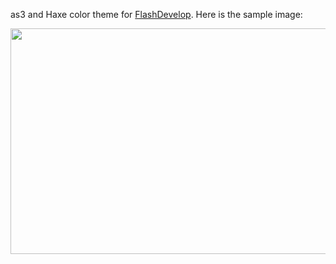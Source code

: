 as3 and Haxe color theme for [FlashDevelop](http://flashdevelop.org/). 
Here is the sample image:

<img src="https://raw.github.com/Beeblerox/MyFDTheme/master/my_theme.png" width="581" height="361">
